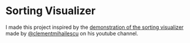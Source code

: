 # Sorting Visualizer

I made this project inspired by the [demonstration of the sorting visualizer](https://www.youtube.com/watch?v=n4t_-NjY_Sg&list=WL&index=103&t=520s) made by [@clementmihailescu](https://github.com/clementmihailescu) on his youtube channel.
